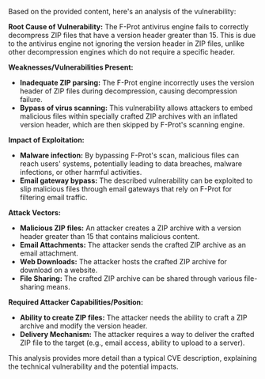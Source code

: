 Based on the provided content, here's an analysis of the vulnerability:

**Root Cause of Vulnerability:**
The F-Prot antivirus engine fails to correctly decompress ZIP files that have a version header greater than 15. This is due to the antivirus engine not ignoring the version header in ZIP files, unlike other decompression engines which do not require a specific header.

**Weaknesses/Vulnerabilities Present:**
- **Inadequate ZIP parsing:** The F-Prot engine incorrectly uses the version header of ZIP files during decompression, causing decompression failure.
- **Bypass of virus scanning:** This vulnerability allows attackers to embed malicious files within specially crafted ZIP archives with an inflated version header, which are then skipped by F-Prot's scanning engine.

**Impact of Exploitation:**
- **Malware infection:** By bypassing F-Prot's scan, malicious files can reach users' systems, potentially leading to data breaches, malware infections, or other harmful activities.
- **Email gateway bypass:** The described vulnerability can be exploited to slip malicious files through email gateways that rely on F-Prot for filtering email traffic.

**Attack Vectors:**
- **Malicious ZIP files:** An attacker creates a ZIP archive with a version header greater than 15 that contains malicious content.
- **Email Attachments:** The attacker sends the crafted ZIP archive as an email attachment.
- **Web Downloads:**  The attacker hosts the crafted ZIP archive for download on a website.
- **File Sharing:** The crafted ZIP archive can be shared through various file-sharing means.

**Required Attacker Capabilities/Position:**
- **Ability to create ZIP files:** The attacker needs the ability to craft a ZIP archive and modify the version header.
- **Delivery Mechanism:** The attacker requires a way to deliver the crafted ZIP file to the target (e.g., email access, ability to upload to a server).

This analysis provides more detail than a typical CVE description, explaining the technical vulnerability and the potential impacts.